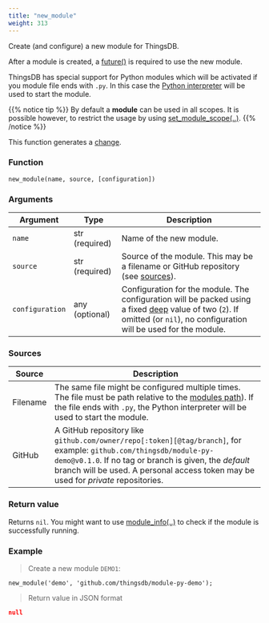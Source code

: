 ```yaml
---
title: "new_module"
weight: 313
---
```


Create (and configure) a new module for ThingsDB.

After a module is created, a [future()](../../data-types/future/#modules) is required to use the new module.

ThingsDB has special support for Python modules which will be activated if you module file ends with `.py`. In this case the [Python interpreter](../../getting-started/configuration) will be used to start the module.

{{% notice tip %}}
By default a **module** can be used in all scopes. It is possible however, to restrict the usage by using [set_module_scope(..)](../set_module_scope).
{{% /notice %}}

This function generates a [change](../../overview/changes).

### Function

`new_module(name, source, [configuration])`

### Arguments

Argument | Type | Description
-------- | ---- | -----------
`name` | str (required) | Name of the new module.
`source` | str (required) | Source of the module. This may be a filename or GitHub repository (see [sources](#sources)).
`configuration` | any (optional) | Configuration for the module. The configuration will be packed using a fixed [deep](../../collection-api/deep) value of two (`2`). If omitted (or `nil`), no configuration will be used for the module.

### Sources

Source      | Description
----------- | -----------
Filename    | The same file might be configured multiple times. The file must be path relative to the [modules path](../../getting-started/configuration)). If the file ends with `.py`, the Python interpreter will be used to start the module.
GitHub      | A GitHub repository like `github.com/owner/repo[:token][@tag/branch]`, for example: `github.com/thingsdb/module-py-demo@v0.1.0`. If no tag or branch is given, the *default* branch will be used. A personal access token may be used for *private* repositories.

### Return value

Returns `nil`. You might want to use [module_info(..)](../module_info) to check if the module is successfully running.

### Example

> Create a new module `DEMO1`:

```thingsdb,json_response,@t
new_module('demo', 'github.com/thingsdb/module-py-demo');
```

> Return value in JSON format

```json
null
```
